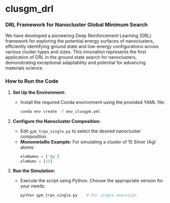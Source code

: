 # clusgm_drl
### DRL Framework for Nanocluster Global Minimum Search 
We have developed a pioneering Deep Reinforcement Learning (DRL) framework for exploring the potential energy surfaces of nanoclusters, efficiently identifying ground state and low-energy configurations across various cluster types and sizes. This innovation represents the first application of DRL in the ground state search for nanoclusters, demonstrating exceptional adaptability and potential for advancing materials science.






### How to Run the Code

1. **Set Up the Environment:**
   - Install the required Conda environment using the provided YAML file:
     ```bash
     conda env create -f env_clusgym.yml
     ```

2. **Configure the Nanocluster Composition:**
   - Edit `gym_trpo_single.py` to select the desired nanocluster composition.
   - **Monometallic Example:** For simulating a cluster of 15 Silver (Ag) atoms:
     ```python
     eleNames = ['Ag']
     eleNums = [15]
     ```

3. **Run the Simulation:**
   - Execute the script using Python. Choose the appropriate version for your needs:
     ```bash
     python gym_trpo_single.py    # For single execution
     ```
